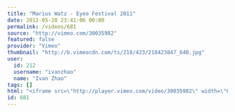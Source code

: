 ```yaml
---
title: "Marius Watz - Eyeo Festival 2011"
date: 2012-05-28 23:41:06 00:00
permalink: /videos/681
source: "http://vimeo.com/30035982"
featured: false
provider: "Vimeo"
thumbnail: "http://b.vimeocdn.com/ts/218/423/218423847_640.jpg"
user:
  id: 212
  username: "ivanzhao"
  name: "Ivan Zhao"
tags: []
html: "<iframe src=\"http://player.vimeo.com/video/30035982\" width=\"640\" height=\"480\" frameborder=\"0\" webkitAllowFullScreen mozallowfullscreen allowFullScreen></iframe>"
id: 681
---
```


